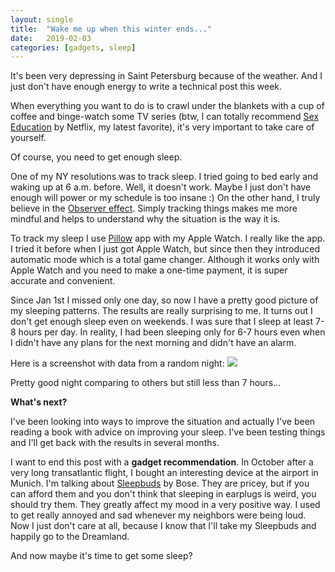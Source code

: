 ```yaml
---
layout: single
title:  "Wake me up when this winter ends..."
date:   2019-02-03
categories: [gadgets, sleep]
---
```

It's been very depressing in Saint Petersburg because of the weather. And I just don't have enough energy to write a technical post this week.

When everything you want to do is to crawl under the blankets with a cup of coffee and binge-watch some TV series (btw, I can totally
recommend [Sex Education](https://www.imdb.com/title/tt7767422/) by Netflix, my latest favorite), it's very important to take
care of yourself.


Of course, you need to get enough sleep. 

One of my NY resolutions was to track sleep. I tried going to bed early and waking up at 6 a.m. before. 
Well, it doesn't work. Maybe I just don't have enough will power or my schedule is too insane :)
On the other hand, I truly believe in the [Observer effect](https://en.wikipedia.org/wiki/Observer_effect_(physics)).
Simply tracking things makes me more mindful and helps to understand why the situation is the way it is.

To track my sleep I use [Pillow](https://itunes.apple.com/us/app/pillow-automatic-sleep-tracker/id878691772?mt=8) app with
my Apple Watch. I really like the app. I tried it before when I just got Apple Watch, but since then they introduced
automatic mode which is a total game changer. Although it works only with Apple Watch and you need to make
a one-time payment, it is super accurate and convenient.

Since Jan 1st I missed only one day, so now I have a pretty good picture of my sleeping patterns.
The results are really surprising to me. It turns out I don't get enough sleep even on weekends.
I was sure that I sleep at least 7-8 hours per day. In reality, I had been sleeping only for 6-7 hours even
when I didn't have any plans for the next morning and didn't have an alarm.

Here is a screenshot with data from a random night:
<img src="../../../assets/images/sleep.jpg">

Pretty good night comparing to others but still less than 7 hours...

**What's next?**

I've been looking into ways to improve the situation and actually I've been reading a book with advice on
improving your sleep. I've been testing things and I'll get back with the results in several months.


I want to end this post with a **gadget recommendation**. In October after a very long transatlantic flight, I bought an interesting device
at the airport in Munich. I'm talking about [Sleepbuds](https://www.bose.com/en_us/products/wellness/noise_masking_sleepbuds/noise-masking-sleepbuds.html)
by Bose. They are pricey, but if you can afford them and you don't think that sleeping in earplugs is weird, you should try them. They greatly affect my mood in a very positive way. I used to get really annoyed and sad
whenever my neighbors were being loud. Now I just don't care at all, because I know that I'll take my Sleepbuds
and happily go to the Dreamland.

And now maybe it's time to get some sleep?
